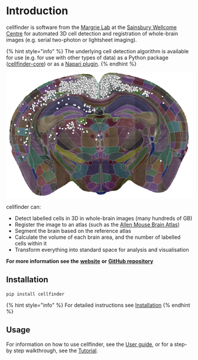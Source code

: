 # Introduction

cellfinder is software from the [Margrie Lab](https://www.sainsburywellcome.org/web/groups/margrie-lab) at the [Sainsbury Wellcome Centre](https://www.sainsburywellcome.org/web/) for automated 3D cell detection and registration of whole-brain images \(e.g. serial two-photon or lightsheet imaging\).

{% hint style="info" %}
The underlying cell detection algorithm is available for use \(e.g. for use with other types of data\) as a Python package \([cellfinder-core](../cellfinder-core/introduction.md)\) or as a [Napari plugin](../cellfinder-napari/introduction.md). 
{% endhint %}

![Detected labelled cells, overlaid on a segmented coronal brain section](../.gitbook/assets/cells.png)

cellfinder can:

* Detect labelled cells in 3D in whole-brain images \(many hundreds of GB\)
* Register the image to an atlas \(such as the [Allen Mouse Brain Atlas](https://atlas.brain-map.org/atlas?atlas=602630314)\)
* Segment the brain based on the reference atlas
* Calculate the volume of each brain area, and the number of labelled cells within it
* Transform everything into standard space for analysis and visualisation

**For more information see the** [**website**](https://cellfinder.info) **or** [**GitHub repository**](https://github.com/brainglobe/cellfinder)

## Installation

```text
pip install cellfinder
```

{% hint style="info" %}
For detailed instructions see [Installation](installation/)
{% endhint %}

## Usage

For information on how to use cellfinder, see the [User guide](user-guide/), or for a step-by step walkthrough, see the [Tutorial](tutorial/).

